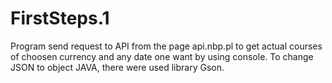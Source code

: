 # FirstSteps.1
Program send request to API from the page api.nbp.pl to get actual courses of choosen currency and any date one want by using console. 
To change JSON to object JAVA, there were used library Gson.

 

